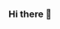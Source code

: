 ### Hi there 👋

<!--
**utsavv21/utsavv21** is a ✨ _special_ ✨ repository because its `README.md` (this file) appears on your GitHub profile.

Here are some ideas to get you started:

- 🔭 I’m currently working on projects relating 3D Models Designing(Mechanical) and also projects using Adruino and Python
- 🌱 I’m currently learning Mehanical Engineering - Design Software and coding languages(Python,Adruino) 
- 👯 I’m looking to collaborate on Research Paper Ideas and Projects
- 🤔 I’m looking for help with 3D Model design projects and Coding Projects
- 💬 Ask me about any questions
- 📫 How to reach me: Mail Id: utsav212000@gmail.com
- 😄 Pronouns: He/Him

You will discover here various creative knowledgeable 3-D Models of mechanical parts of machines including some of basic engineering **_Designs of Machines_**

- Helical Extension Spring

- Leaf Spring

- Ball Bearing

- **Gears:-**

 1.Spur Gears
 2.Bevel Gears

- Plummer Block [Bearing]

- Clutch Plate

- Piston Connecting Rod

- Band Brake

- Coupling Flange 

- Knuckle Joint

All .Stp Files available : -

[Autocad 3D Model(.stp).zip](https://github.com/utsavv21/utsavv21/files/5777875/Autocad.3D.Model.stp.zip)

All Drawings Pdf Available + Theory : -
 
[Autocad 3D drawing(pdf).zip](https://github.com/utsavv21/utsavv21/files/5777892/Autocad.3D.drawing.pdf.zip)
